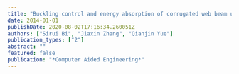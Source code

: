 ```yaml
---
title: "Buckling control and energy absorption of corrugated web beam under axial compression"
date: 2014-01-01
publishDate: 2020-08-02T17:16:34.260051Z
authors: ["Sirui Bi", "Jiaxin Zhang", "Qianjin Yue"]
publication_types: ["2"]
abstract: ""
featured: false
publication: "*Computer Aided Engineering*"
---
```


